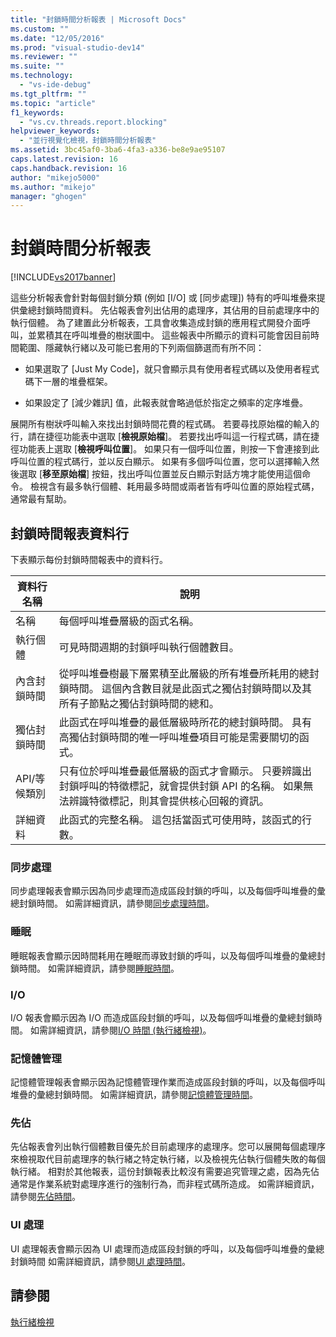 ```yaml
---
title: "封鎖時間分析報表 | Microsoft Docs"
ms.custom: ""
ms.date: "12/05/2016"
ms.prod: "visual-studio-dev14"
ms.reviewer: ""
ms.suite: ""
ms.technology: 
  - "vs-ide-debug"
ms.tgt_pltfrm: ""
ms.topic: "article"
f1_keywords: 
  - "vs.cv.threads.report.blocking"
helpviewer_keywords: 
  - "並行視覺化檢視，封鎖時間分析報表"
ms.assetid: 3bc45af0-3ba6-4fa3-a336-be8e9ae95107
caps.latest.revision: 16
caps.handback.revision: 16
author: "mikejo5000"
ms.author: "mikejo"
manager: "ghogen"
---
```

# 封鎖時間分析報表
[!INCLUDE[vs2017banner](../code-quality/includes/vs2017banner.md)]

這些分析報表會針對每個封鎖分類 \(例如 \[I\/O\] 或 \[同步處理\]\) 特有的呼叫堆疊來提供彙總封鎖時間資料。  先佔報表會列出佔用的處理序，其佔用的目前處理序中的執行個體。  為了建置此分析報表，工具會收集造成封鎖的應用程式開發介面呼叫，並累積其在呼叫堆疊的樹狀圖中。  這些報表中所顯示的資料可能會因目前時間範圍、隱藏執行緒以及可能已套用的下列兩個篩選而有所不同：  
  
-   如果選取了 \[Just My Code\]，就只會顯示具有使用者程式碼以及使用者程式碼下一層的堆疊框架。  
  
-   如果設定了 \[減少雜訊\] 值，此報表就會略過低於指定之頻率的定序堆疊。  
  
 展開所有樹狀呼叫輸入來找出封鎖時間花費的程式碼。  若要尋找原始檔的輸入的行，請在捷徑功能表中選取 \[**檢視原始檔**\]。  若要找出呼叫這一行程式碼，請在捷徑功能表上選取 \[**檢視呼叫位置**\]。  如果只有一個呼叫位置，則按一下會連接到此呼叫位置的程式碼行，並以反白顯示。  如果有多個呼叫位置，您可以選擇輸入然後選取 \[**移至原始檔**\] 按鈕，找出呼叫位置並反白顯示對話方塊才能使用這個命令。  檢視含有最多執行個體、耗用最多時間或兩者皆有呼叫位置的原始程式碼，通常最有幫助。  
  
## 封鎖時間報表資料行  
 下表顯示每份封鎖時間報表中的資料行。  
  
|資料行名稱|說明|  
|-----------|--------|  
|名稱|每個呼叫堆疊層級的函式名稱。|  
|執行個體|可見時間週期的封鎖呼叫執行個體數目。|  
|內含封鎖時間|從呼叫堆疊樹最下層累積至此層級的所有堆疊所耗用的總封鎖時間。  這個內含數目就是此函式之獨佔封鎖時間以及其所有子節點之獨佔封鎖時間的總和。|  
|獨佔封鎖時間|此函式在呼叫堆疊的最低層級時所花的總封鎖時間。  具有高獨佔封鎖時間的唯一呼叫堆疊項目可能是需要關切的函式。|  
|API\/等候類別|只有位於呼叫堆疊最低層級的函式才會顯示。  只要辨識出封鎖呼叫的特徵標記，就會提供封鎖 API 的名稱。  如果無法辨識特徵標記，則其會提供核心回報的資訊。|  
|詳細資料|此函式的完整名稱。  這包括當函式可使用時，該函式的行數。|  
  
### 同步處理  
 同步處理報表會顯示因為同步處理而造成區段封鎖的呼叫，以及每個呼叫堆疊的彙總封鎖時間。  如需詳細資訊，請參閱[同步處理時間](../profiling/synchronization-time.md)。  
  
### 睡眠  
 睡眠報表會顯示因時間耗用在睡眠而導致封鎖的呼叫，以及每個呼叫堆疊的彙總封鎖時間。  如需詳細資訊，請參閱[睡眠時間](../profiling/sleep-time.md)。  
  
### I\/O  
 I\/O 報表會顯示因為 I\/O 而造成區段封鎖的呼叫，以及每個呼叫堆疊的彙總封鎖時間。  如需詳細資訊，請參閱[I\/O 時間 \(執行緒檢視\)](../profiling/i-o-time-threads-view.md)。  
  
### 記憶體管理  
 記憶體管理報表會顯示因為記憶體管理作業而造成區段封鎖的呼叫，以及每個呼叫堆疊的彙總封鎖時間。  如需詳細資訊，請參閱[記憶體管理時間](../profiling/memory-management-time.md)。  
  
### 先佔  
 先佔報表會列出執行個體數目優先於目前處理序的處理序。您可以展開每個處理序來檢視取代目前處理序的執行緒之特定執行緒，以及檢視先佔執行個體失敗的每個執行緒。  相對於其他報表，這份封鎖報表比較沒有需要追究管理之處，因為先佔通常是作業系統對處理序進行的強制行為，而非程式碼所造成。  如需詳細資訊，請參閱[先佔時間](../profiling/preemption-time.md)。  
  
### UI 處理  
 UI 處理報表會顯示因為 UI 處理而造成區段封鎖的呼叫，以及每個呼叫堆疊的彙總封鎖時間  如需詳細資訊，請參閱[UI 處理時間](../profiling/ui-processing-time.md)。  
  
## 請參閱  
 [執行緒檢視](../profiling/threads-view-parallel-performance.md)